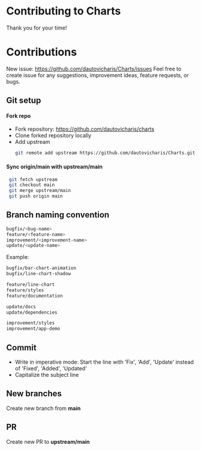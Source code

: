 # Contributing to Charts

Thank you for your time!

# Contributions 
New issue: https://github.com/dautovicharis/Charts/issues
Feel free to create issue for any suggestions, improvement ideas, feature requests, or bugs. 

## Git setup
#### Fork repo
 - Fork repository: https://github.com/dautovicharis/charts
 - Clone forked repository locally
 - Add upstream
   ```bash
   git remote add upstream https://github.com/dautovicharis/Charts.git
   ```

#### Sync **origin/main** with **upstream/main**
```bash
 git fetch upstream
 git checkout main
 git merge upstream/main
 git push origin main
```

## Branch naming convention
```bash
bugfix/<bug-name>
feature/<feature-name>
improvement/<improvement-name>
update/<update-name>
```

Example:
```bash
bugfix/bar-chart-animation
bugfix/line-chart-shadow

feature/line-chart
feature/styles
feature/documentation

update/docs
update/dependencies

improvement/styles
improvement/app-demo
```

## Commit
 - Write in imperative mode:  Start the line with 'Fix', 'Add', 'Update' instead of 'Fixed', 'Added', 'Updated'
 - Capitalize the subject line

## New branches
Create new branch from **main**

## PR
Create new PR to **upstream/main**
